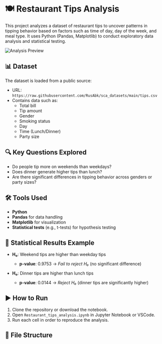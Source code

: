 # 🍽️ Restaurant Tips Analysis

This project analyzes a dataset of restaurant tips to uncover patterns in tipping behavior based on factors such as time of day, day of the week, and meal type. It uses Python (Pandas, Matplotlib) to conduct exploratory data analysis and statistical testing.

![Analysis Preview](https://raw.githubusercontent.com/RusAbk/sca_datasets/main/preview_image.jpg) <!-- replace or remove if needed -->

## 📊 Dataset

The dataset is loaded from a public source:
- URL: `https://raw.githubusercontent.com/RusAbk/sca_datasets/main/tips.csv`
- Contains data such as:  
  - Total bill
  - Tip amount
  - Gender
  - Smoking status
  - Day
  - Time (Lunch/Dinner)
  - Party size

## 🔍 Key Questions Explored

- Do people tip more on weekends than weekdays?
- Does dinner generate higher tips than lunch?
- Are there significant differences in tipping behavior across genders or party sizes?

## 🛠️ Tools Used

- **Python**
- **Pandas** for data handling
- **Matplotlib** for visualization
- **Statistical tests** (e.g., t-tests) for hypothesis testing

## 🧪 Statistical Results Example

- **H₀**: Weekend tips are higher than weekday tips  
  - **p-value**: 0.9753 → _Fail to reject H₀_ (no significant difference)
  
- **H₀**: Dinner tips are higher than lunch tips  
  - **p-value**: 0.0144 → _Reject H₀_ (dinner tips are significantly higher)

## ▶️ How to Run

1. Clone the repository or download the notebook.
2. Open `Restaurant_tips_analysis.ipynb` in Jupyter Notebook or VSCode.
3. Run each cell in order to reproduce the analysis.

## 📂 File Structure
